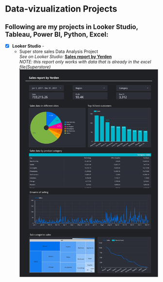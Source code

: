 # Data-vizualization Projects
## Following are my projects in Looker Studio, Tableau, Power BI, Python, Excel: <br />


- [x] **Looker Studio** - 
  - Super store sales Data Analysis Project<br />
*See on Looker Studio:* **[Sales report by Yerden](https://lookerstudio.google.com/s/hAeaBv3oqP4)**  <br />
*NOTE: this report only works with data that is already in the excel file(Superstore)*
![Sales report](Yerden_sales_report.png)
